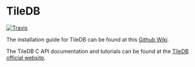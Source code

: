 # TileDB

[![Travis](https://travis-ci.org/TileDB-Inc/TileDB.svg?branch=master)](https://travis-ci.org/TileDB-Inc/TileDB)

The installation guide for TileDB can be found at this [Github
Wiki](https://github.com/TileDB-Inc/TileDB/wiki).

The TileDB C API documentation and tutorials can be
found at the [TileDB official website](http://istc-bigdata.org/tiledb).
